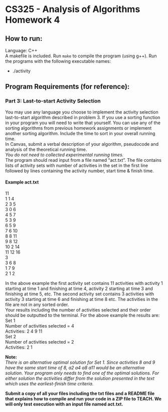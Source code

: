 # CS325 - Analysis of Algorithms Homework 4
## How to run:
Language: C++  
A makefile is included. Run `make` to compile the program (using g++). Run the programs with the following executable names:
* ./activity



## Program Requirements (for reference):
### Part 3: Last-to-start Activity Selection
You may use any language you choose to implement the activity selection last-to-start algorithm described in problem 3. If you use a sorting function in your program you will need to write that yourself. You can use any of the sorting algorithms from previous homework assignments or implement another sorting algorithm. Include the time to sort in your overall running time.      
In Canvas, submit a verbal description of your algorithm, pseudocode and analysis of the theoretical
running time.    
*You do not need to collected experimental running times.*    
The program should read input from a file named “act.txt”. The file contains lists of activity sets with number of activities in the set in the first line followed by lines containing the activity number, start time & finish time.  

#### Example act.txt
11  
1 1 4  
2 3 5  
3 0 6  
4 5 7  
5 3 9  
6 5 9  
7 6 10  
8 8 11  
9 8 12  
10 2 14  
11 12 16  
3  
3 6 8  
1 7 9  
2 1 2  

In the above example the first activity set contains 11 activities with activity 1 starting at time 1 and
finishing at time 4, activity 2 starting at time 3 and finishing at time 5, etc. The second activity set
contains 3 activities with activity 3 starting at time 6 and finishing at time 8 etc. The activities in the
file are not in any sorted order.     
Your results including the number of activities selected and their order should be outputted to the
terminal. For the above example the results are:    
Set 1  
    Number of activities selected = 4  
    Activities: 2 4 9 11  
Set 2  
    Number of activities selected = 2  
    Activities: 2 1  


**Note:**  
*There is an alternative optimal solution for Set 1. Since activities 8 and 9 have the same start time of 8, a2 a4 a8 a11 would be an alternative solution. Your program only needs to find one of the optimal solutions. For either solution the activities differ from the solution presented in the text which uses the earliest-finish time criteria.*  
  
**Submit a copy of all your files including the txt files and a README file that explains how to compile and run your code in a ZIP file to TEACH. We will only test execution with an input file named act.txt.**
